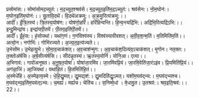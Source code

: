 

  
प्रसोमा॑स:। सोमा॑सोमद॒च्युत॑:। म॒द॒च्युत॒श्श्रव॑से। म॒द॒च्युत॒इति॑म॒द॒ऽच्युत॑:। श्रव॑सेन:। नो॒म॒घोन॑:। म॒घोन॒इति॑म॒घोन॑:।। सु॒तावि॒दथे॑। वि॒दथे॑अक्रमु:। अ॒क्र॒मु॒रित्य॑क्रमु:।।  
आदीं॑। ईं॒त्रि॒तस्य॑। त्रि॒तस्य॒योष॑ण:। योष॑णो॒हरिं॑। हरिं॑हिन्वन्ति। हि॒न्व॒न्त्यद्रि॑भि:। अद्रि॑भि॒रित्यद्रि॑ऽभि:।। इन्दु॒मिन्द्रा॑य। इन्द्रा॑यपी॒तये॑। पी॒तय॒इति॑पी॒तये॑।।  
आदीं॑। ईं॒हं॒स:। हं॒सोयथा॑। यथा॑ग॒णं। ग॒णंविश्व॑स्य। विश्व॑स्यावीवशत्। अ॒वी॒व॒श॒न्म॒तिं। म॒तिमिति॑म॒तिं।। अत्यो॒न। नगोभि॑:। गोभि॑रज्यते। अ॒ज्य॒त॒इत्य॑ज्यते।।  
उ॒भेसो॑म। उ॒भेइत्यु॒भे। सो॒मा॒व॒चाक॑शत्। अ॒व॒चाश॑न्मृ॒ग:। अ॒व॒चाक॑श॒दित्य॑व॒ऽचाक॑शत्। मृ॒गोन। नत॒क्त:। त॒क्तोअ॑र्षसि। अ॒र्ष॒सीत्य॑र्षसि।। सीद॑न्नृ॒तस्य॑। ऋ॒तस्य॒योनिं॑। योनि॒आ। एत्या।।  
अ॒भिगाव॑:। गावो॑अनूषत। अ॒नू॒ष॒त॒योषा॑। योषा॑जा॒रमि॑व। जा॒रमि॑वप्रि॒यं। जा॒रमि॒वेति॑जा॒रंऽइ॑व। प्रि॒यमिति॑प्रि॒यं।। अग॑न्ना॒जिं। आ॒जिंयथा॑। यथा॑हि॒तं। हि॒तमिति॑हि॒तं।।  
अ॒स्मेधे॑हि। अ॒स्मेइत्य॒स्मे। धे॒हि॒द्यु॒मत्। द्यु॒मद्यश॑:। द्यु॒मदिति॑द्यु॒ऽमत्। यशो॑म॒घव॑द्भ्य:। म॒घव॑द्भ्यश्च। म॒घव॑द्भ्य॒इति॑म॒घव॑त्ऽभ्य:। च॒मह्यं॑। मह्यं॑च। चेति॑च।। स॒निम्मे॒धां । मे॒धामु॒त। उ॒तश्रव॑:। श्रव॒इति॒श्रव॑:।। 22।।  
